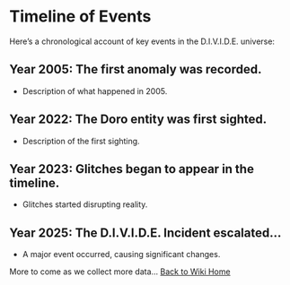 # Timeline of Events

Here’s a chronological account of key events in the D.I.V.I.D.E. universe:

## Year 2005: The first anomaly was recorded.
- Description of what happened in 2005.

## Year 2022: The Doro entity was first sighted.
- Description of the first sighting.

## Year 2023: Glitches began to appear in the timeline.
- Glitches started disrupting reality.

## Year 2025: The D.I.V.I.D.E. Incident escalated...
- A major event occurred, causing significant changes.

More to come as we collect more data...
[Back to Wiki Home](index.md)
